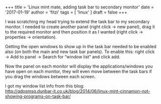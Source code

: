 +++
title = 'Linux mint mate, adding task bar to secondary monitor'
date = '2017-01-19'
author = 'fitzi'
tags = [ 'linux' ]
draft = false
+++

I was scratching my head trying to extend the task bar to my secondary monitor. I needed to create another panel (right click → new panel), drag it to the required monitor and then position it as I wanted (right click → properties → orientation).

Getting the open windows to show up in the task bar needed to be enabled also (on both the main and new task bar panels). To enable this: right click → Add to panel → Search for “window list” and click add.

Now the panel on each monitor will display the applications/windows you have open on each monitor, they will even move between the task bars if you drag the windows between each screen.

I got my window list info from this blog:  
<http://qdosmsq.dunbar-it.co.uk/blog/2014/06/linux-mint-cinnamon-not-showing-programs-on-task-bar/>